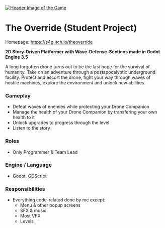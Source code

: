 [![Header Image of the Game](https://github.com/Desponark/The-Override/assets/129955348/18d1b11a-9533-48fa-9d5f-f3bcbf9a5ed0)](https://s4g.itch.io/theoverride)

# The Override (Student Project)
Homepage: https://s4g.itch.io/theoverride

**2D Story-Driven Platformer with Wave-Defense-Sections made in Godot Engine 3.5**

A long forgotten drone turns out to be the last hope for the survival of humanity.
Take on an adventure through a postapocalyptic underground facility. Protect and escort the drone, fight your way through waves of hostile machines, explore the environment and unlock new abilities.

### Gameplay
- Defeat waves of enemies while protecting your Drone Companion
- Manage the health of your Drone Companion by transfering your own health to it
- Unlock upgrades to progress through the level
- Listen to the story

### Roles
- Only Programmer & Team Lead

### Engine / Language
- Godot, GDScript

### Responsibilities
- Everything code-related done by me except:
  - Menu & other popup screens
  - SFX & music
  - Most VFX
  - Levels
